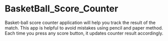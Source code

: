 # BasketBall_Score_Counter
Basket-ball score counter application will help you track the result of the match. This app is helpful to avoid mistakes using pencil and paper method.  Each time you press any score button, it updates counter result accordingly.
